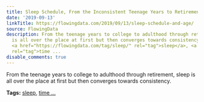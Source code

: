 ```yaml
---
title: Sleep Schedule, From the Inconsistent Teenage Years to Retirement
date: '2019-09-13'
linkTitle: https://flowingdata.com/2019/09/13/sleep-schedule-and-age/
source: FlowingData
description: From the teenage years to college to adulthood through retirement, sleep
  is all over the place at first but then converges towards consistency.<p><strong>Tags:</strong>
  <a href="https://flowingdata.com/tag/sleep/" rel="tag">sleep</a>, <a href="https://flowingdata.com/tag/time-use/"
  rel="tag">time ...
disable_comments: true
---
```

From the teenage years to college to adulthood through retirement, sleep is all over the place at first but then converges towards consistency.<p><strong>Tags:</strong> <a href="https://flowingdata.com/tag/sleep/" rel="tag">sleep</a>, <a href="https://flowingdata.com/tag/time-use/" rel="tag">time ...